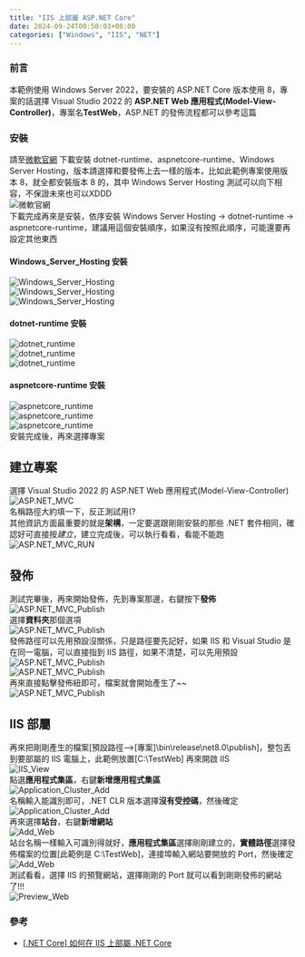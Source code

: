 ```yaml
---
title: "IIS 上部屬 ASP.NET Core"
date: 2024-09-24T00:50:03+08:00
categories: ["Windows", "IIS", "NET"]
---
```

### 前言
本範例使用 Windows Server 2022，要安裝的 ASP.NET Core 版本使用 8，專案的話選擇 Visual Studio 2022 的 **ASP.NET Web 應用程式(Model-View-Controller)**，專案名**TestWeb**，ASP.NET 的發佈流程都可以參考這篇
### 安裝
請至[微軟官網](https://dotnet.microsoft.com/zh-tw/download/dotnet/) 下載安裝 dotnet-runtime、aspnetcore-runtime、Windows Server Hosting，版本請選擇和要發佈上去一樣的版本，比如此範例專案使用版本 8，就全都安裝版本 8 的，其中 Windows Server Hosting 測試可以向下相容，不保證未來也可以XDDD  
![微軟官網](/images/IIS/dotnet_runtime_download.jpg "dotnet_runtime_download")  
下載完成再來是安裝，依序安裝 Windows Server Hosting -> dotnet-runtime -> aspnetcore-runtime，建議用這個安裝順序，如果沒有按照此順序，可能還要再設定其他東西  
#### Windows_Server_Hosting 安裝
![Windows_Server_Hosting](/images/IIS/Windows_Server_Hosting1.jpg "Windows_Server_Hosting1")  
![Windows_Server_Hosting](/images/IIS/Windows_Server_Hosting2.jpg "Windows_Server_Hosting2")  
![Windows_Server_Hosting](/images/IIS/Windows_Server_Hosting3.jpg "Windows_Server_Hosting3")  
#### dotnet-runtime 安裝
![dotnet_runtime](/images/IIS/dotnet_runtime1.jpg "dotnet_runtime1")  
![dotnet_runtime](/images/IIS/dotnet_runtime2.jpg "dotnet_runtime2")  
![dotnet_runtime](/images/IIS/dotnet_runtime3.jpg "dotnet_runtime3")  
#### aspnetcore-runtime 安裝
![aspnetcore_runtime](/images/IIS/aspnetcore_runtime1.jpg "aspnetcore_runtime1")  
![aspnetcore_runtime](/images/IIS/aspnetcore_runtime2.jpg "aspnetcore_runtime2")  
![aspnetcore_runtime](/images/IIS/aspnetcore_runtime3.jpg "aspnetcore_runtime3")  
安裝完成後，再來選擇專案
## 建立專案
選擇 Visual Studio 2022 的 ASP.NET Web 應用程式(Model-View-Controller)
![ASP.NET_MVC](/images/IIS/ASP.NET_MVC.jpg "ASP.NET_MVC")  
名稱路徑大約填一下，反正測試用(?  
其他資訊方面最重要的就是**架構**，一定要選跟剛剛安裝的那些 .NET 套件相同，確認好可直接按*建立*，建立完成後，可以執行看看，看能不能跑  
![ASP.NET_MVC_RUN](/images/IIS/ASP.NET_MVC_RUN.jpg "ASP.NET_MVC_RUN")  
## 發佈
測試完畢後，再來開始發佈，先到專案那邊，右鍵按下**發佈**  
![ASP.NET_MVC_Publish](/images/IIS/ASP.NET_MVC_Publish1.jpg "ASP.NET_MVC_Publish")  
選擇**資料夾**那個選項  
![ASP.NET_MVC_Publish](/images/IIS/ASP.NET_MVC_Publish2.jpg "ASP.NET_MVC_Publish")  
發佈路徑可以先用預設沒關係，只是路徑要先記好，如果 IIS 和 Visual Studio 是在同一電腦，可以直接指到 IIS 路徑，如果不清楚，可以先用預設  
![ASP.NET_MVC_Publish](/images/IIS/ASP.NET_MVC_Publish3.jpg "ASP.NET_MVC_Publish")  
![ASP.NET_MVC_Publish](/images/IIS/ASP.NET_MVC_Publish4.jpg "ASP.NET_MVC_Publish")  
再來直接點擊發佈紐即可，檔案就會開始產生了~~  
![ASP.NET_MVC_Publish](/images/IIS/ASP.NET_MVC_Publish5.jpg "ASP.NET_MVC_Publish")  
## IIS 部屬
再來把剛剛產生的檔案[預設路徑-->[專案]\bin\release\net8.0\publish]，整包丟到要部屬的 IIS 電腦上，此範例放置[C:\TestWeb]
再來開啟 IIS  
![IIS_View](/images/IIS/IIS_View.jpg "IIS_View")  
點選**應用程式集區**，右鍵**新增應用程式集區**  
![Application_Cluster_Add](/images/IIS/Application_Cluster_Add.jpg "Application_Cluster_Add")  
名稱輸入能識別即可，.NET CLR 版本選擇**沒有受控碼**，然後確定  
![Application_Cluster_Add](/images/IIS/Application_Cluster_Add2.jpg "Application_Cluster_Add")  
再來選擇**站台**，右鍵**新增網站**  
![Add_Web](/images/IIS/Add_Web.jpg "Add_Web")  
站台名稱一樣輸入可識別得就好，**應用程式集區**選擇剛剛建立的，**實體路徑**選擇發佈檔案的位置[此範例是 C:\TestWeb]，連接埠輸入網站要開放的 Port，然後確定  
![Add_Web](/images/IIS/Add_Web2.jpg "Add_Web")  
測試看看，選擇 IIS 的預覽網站，選擇剛剛的 Port 就可以看到剛剛發佈的網站了!!!  
![Preview_Web](/images/IIS/Preview_Web.jpg "Preview_Web")  


### 參考
- [[.NET Core] 如何在 IIS 上部屬 .NET Core](https://ithelp.ithome.com.tw/articles/10190336)  